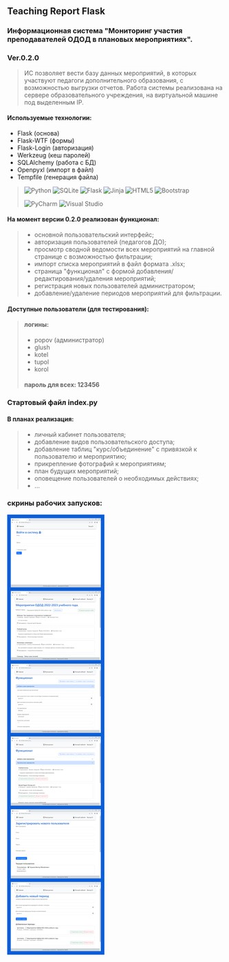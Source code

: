 ## Teaching Report Flask
### Информационная система "Мониторинг участия преподавателей ОДОД в плановых мероприятиях".
### Ver.0.2.0
>ИС позволяет вести базу данных мероприятий, в которых участвуют педагоги дополнительного образования, с возможностью выгрузки отчетов. Работа системы реализована на сервере образовательного учреждения, на виртуальной машине под выделенным IP.

#### Используемые технологии:
+ Flask (основа)
+ Flask-WTF (формы)
+ Flask-Login (авторизация)
+ Werkzeug (кеш паролей)
+ SQLAlchemy (работа с БД)
+ Openpyxl (импорт в файл)
+ Tempfile (генерация файла)

> ![Python](https://img.shields.io/badge/python-3670A0?style=for-the-badge&logo=python&logoColor=ffdd54)
> ![SQLite](https://img.shields.io/badge/sqlite-%2307405e.svg?style=for-the-badge&logo=sqlite&logoColor=white)
> ![Flask](https://img.shields.io/badge/flask-%23000.svg?style=for-the-badge&logo=flask&logoColor=white)
> ![Jinja](https://img.shields.io/badge/jinja-white.svg?style=for-the-badge&logo=jinja&logoColor=black)
> ![HTML5](https://img.shields.io/badge/html5-%23E34F26.svg?style=for-the-badge&logo=html5&logoColor=white)
> ![Bootstrap](https://img.shields.io/badge/bootstrap-%238511FA.svg?style=for-the-badge&logo=bootstrap&logoColor=white)
> 
> ![PyCharm](https://img.shields.io/badge/pycharm-143?style=for-the-badge&logo=pycharm&logoColor=black&color=black&labelColor=green)
> ![Visual Studio](https://img.shields.io/badge/Visual%20Studio-5C2D91.svg?style=for-the-badge&logo=visual-studio&logoColor=white)

#### На момент версии 0.2.0 реализован функционал:
> - основной пользовательский интерфейс;
> - авторизация пользователей (педагогов ДО);
> - просмотр сводной ведомости всех мероприятий на главной странице с возможностью фильтрации;
> - импорт списка мероприятий в файл формата .xlsx;
> - страница "функционал" с формой добавления/редактирования/удаления мероприятий;
> - регистрация новых пользователей администратором;
> - добавление/удаление периодов мероприятий для фильтрации.

#### Доступные пользователи (для тестирования):
> #### логины:
> + popov  (администратор)
> + glush
> + kotel
> + tupol
> + korol
>
>#### пароль для всех: 123456

### Стартовый файл index.py

#### В планах реализация:
> - личный кабинет пользователя;
> - добавление видов пользовательского доступа;
> - добавление таблиц "курс/объединение" с привязкой к пользователю и мероприятию;
> - прикрепление фотографий к мероприятиям;
> - план будущих мероприятий;
> - оповещение пользователей о необходимых действиях;
> - ...

### скрины рабочих запусков:
![Screenshots](static/screenshots.jpg)
